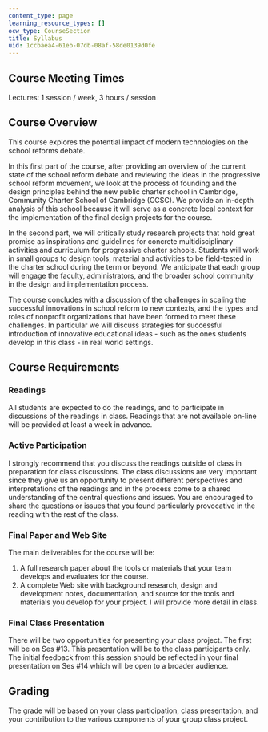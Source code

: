 ```yaml
---
content_type: page
learning_resource_types: []
ocw_type: CourseSection
title: Syllabus
uid: 1ccbaea4-61eb-07db-08af-58de0139d0fe
---
```


Course Meeting Times
--------------------

Lectures: 1 session / week, 3 hours / session

Course Overview
---------------

This course explores the potential impact of modern technologies on the school reforms debate.

In this first part of the course, after providing an overview of the current state of the school reform debate and reviewing the ideas in the progressive school reform movement, we look at the process of founding and the design principles behind the new public charter school in Cambridge, Community Charter School of Cambridge (CCSC). We provide an in-depth analysis of this school because it will serve as a concrete local context for the implementation of the final design projects for the course.

In the second part, we will critically study research projects that hold great promise as inspirations and guidelines for concrete multidisciplinary activities and curriculum for progressive charter schools. Students will work in small groups to design tools, material and activities to be field-tested in the charter school during the term or beyond. We anticipate that each group will engage the faculty, administrators, and the broader school community in the design and implementation process.

The course concludes with a discussion of the challenges in scaling the successful innovations in school reform to new contexts, and the types and roles of nonprofit organizations that have been formed to meet these challenges. In particular we will discuss strategies for successful introduction of innovative educational ideas - such as the ones students develop in this class - in real world settings.

Course Requirements
-------------------

### Readings

All students are expected to do the readings, and to participate in discussions of the readings in class. Readings that are not available on-line will be provided at least a week in advance.

### Active Participation

I strongly recommend that you discuss the readings outside of class in preparation for class discussions. The class discussions are very important since they give us an opportunity to present different perspectives and interpretations of the readings and in the process come to a shared understanding of the central questions and issues. You are encouraged to share the questions or issues that you found particularly provocative in the reading with the rest of the class.

### Final Paper and Web Site

The main deliverables for the course will be:

1.  A full research paper about the tools or materials that your team develops and evaluates for the course.
2.  A complete Web site with background research, design and development notes, documentation, and source for the tools and materials you develop for your project. I will provide more detail in class.

### Final Class Presentation

There will be two opportunities for presenting your class project. The first will be on Ses #13. This presentation will be to the class participants only. The initial feedback from this session should be reflected in your final presentation on Ses #14 which will be open to a broader audience.

Grading
-------

The grade will be based on your class participation, class presentation, and your contribution to the various components of your group class project.